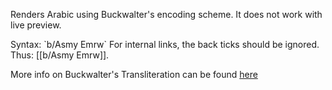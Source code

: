 Renders Arabic using Buckwalter's encoding scheme. It does not work with live preview.

Syntax: \`b/Asmy Emrw\`
For internal links, the back ticks should be ignored. Thus: [[b/Asmy Emrw]].

More info on Buckwalter's Transliteration can be found [here](http://www.qamus.org/transliteration.htm)
